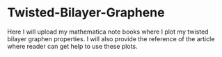 # Twisted-Bilayer-Graphene
Here I will upload my mathematica note books where I plot my twisted bilayer graphen properties. I will also provide the reference of the article where reader can get help to use these plots.
